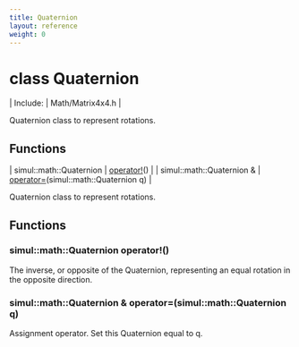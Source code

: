 ```yaml
---
title: Quaternion
layout: reference
weight: 0
---
```

class Quaternion
===

| Include: | Math/Matrix4x4.h |

Quaternion class to represent rotations.
  


Functions
---

| simul::math::Quaternion | [operator!](#operator!)() |
| simul::math::Quaternion  & | [operator=](#operator=)(simul::math::Quaternion q) |

Quaternion class to represent rotations.
  


Functions
---

### <a name="operator!"/>simul::math::Quaternion operator!()
The inverse, or opposite of the Quaternion, representing an equal rotation
in the opposite direction.

### <a name="operator="/>simul::math::Quaternion  & operator=(simul::math::Quaternion q)
Assignment operator. Set this Quaternion equal to q.
